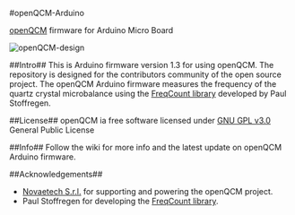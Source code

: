 #openQCM-Arduino


[openQCM](http://openqcm.com/) firmware for Arduino Micro Board 

![openQCM-design](https://dl.dropboxusercontent.com/u/51833595/openQCM-hw.jpg)

##Intro##
This is Arduino firmware version 1.3 for using openQCM. The repository is designed for the contributors community of the open source project. The openQCM Arduino firmware measures the frequency of the quartz crystal microbalance using the [FreqCount library](https://github.com/PaulStoffregen/FreqCount) developed by Paul Stoffregen. 

##License##
openQCM ia free software licensed under [GNU GPL v3.0](http://www.gnu.org/licenses/gpl-3.0.txt) General Public License

##Info##
Follow the wiki for more info and the latest update on openQCM Arduino firmware.

##Acknowledgements##
- [Novaetech S.r.l.](http://www.novaetech.it/en/) for supporting and powering the openQCM project. 
- Paul Stoffregen for developing the [FreqCount library](https://github.com/PaulStoffregen/FreqCount).
